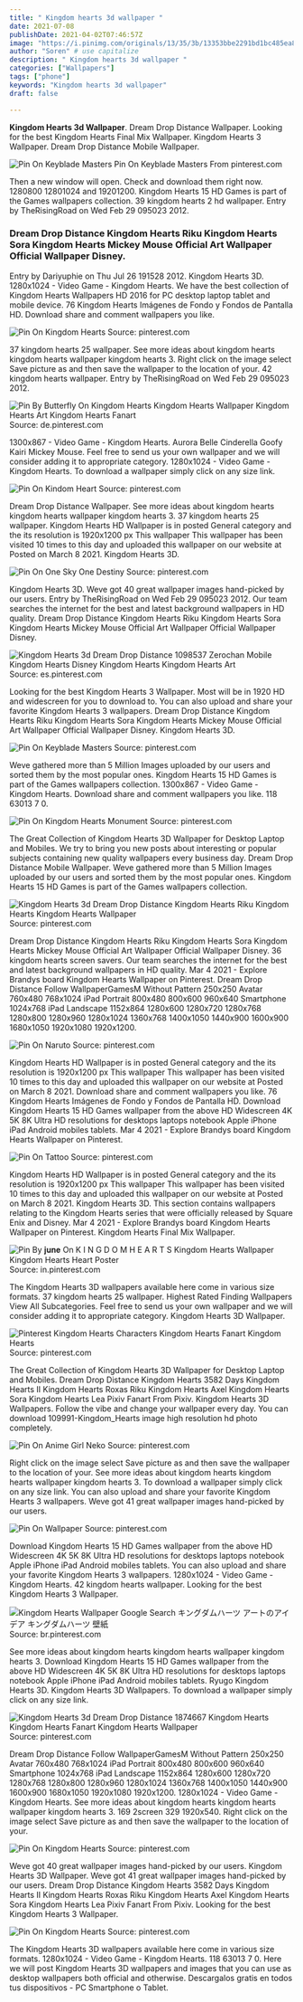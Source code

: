 ```yaml
---
title: " Kingdom hearts 3d wallpaper "
date: 2021-07-08
publishDate: 2021-04-02T07:46:57Z
image: "https://i.pinimg.com/originals/13/35/3b/13353bbe2291bd1bc485ea8c8e8643d7.jpg"
author: "Soren" # use capitalize
description: " Kingdom hearts 3d wallpaper "
categories: ["Wallpapers"]
tags: ["phone"]
keywords: "Kingdom hearts 3d wallpaper"
draft: false

---
```



**Kingdom Hearts 3d Wallpaper**. Dream Drop Distance Wallpaper. Looking for the best Kingdom Hearts Final Mix Wallpaper. Kingdom Hearts 3 Wallpaper. Dream Drop Distance Mobile Wallpaper.

![Pin On Keyblade Masters](https://i.pinimg.com/originals/43/9e/e6/439ee661d00d03dcf1447291343a91ed.png "Pin On Keyblade Masters")
Pin On Keyblade Masters From pinterest.com


Then a new window will open. Check and download them right now. 1280800 12801024 and 19201200. Kingdom Hearts 15 HD Games is part of the Games wallpapers collection. 39 kingdom hearts 2 hd wallpaper. Entry by TheRisingRoad on Wed Feb 29 095023 2012.

### Dream Drop Distance Kingdom Hearts Riku Kingdom Hearts Sora Kingdom Hearts Mickey Mouse Official Art Wallpaper Official Wallpaper Disney.

Entry by Dariyuphie on Thu Jul 26 191528 2012. Kingdom Hearts 3D. 1280x1024 - Video Game - Kingdom Hearts. We have the best collection of Kingdom Hearts Wallpapers HD 2016 for PC desktop laptop tablet and mobile device. 76 Kingdom Hearts Imágenes de Fondo y Fondos de Pantalla HD. Download share and comment wallpapers you like.


![Pin On Kingdom Hearts](https://i.pinimg.com/originals/3c/33/45/3c3345b9bf781c137741c6d7e883621e.jpg "Pin On Kingdom Hearts")
Source: pinterest.com

37 kingdom hearts 25 wallpaper. See more ideas about kingdom hearts kingdom hearts wallpaper kingdom hearts 3. Right click on the image select Save picture as and then save the wallpaper to the location of your. 42 kingdom hearts wallpaper. Entry by TheRisingRoad on Wed Feb 29 095023 2012.

![Pin By Butterfly On Kingdom Hearts Kingdom Hearts Wallpaper Kingdom Hearts Art Kingdom Hearts Fanart](https://i.pinimg.com/originals/a7/5f/da/a75fda7a44eae5132c0d7e3f27cd856a.jpg "Pin By Butterfly On Kingdom Hearts Kingdom Hearts Wallpaper Kingdom Hearts Art Kingdom Hearts Fanart")
Source: de.pinterest.com

1300x867 - Video Game - Kingdom Hearts. Aurora Belle Cinderella Goofy Kairi Mickey Mouse. Feel free to send us your own wallpaper and we will consider adding it to appropriate category. 1280x1024 - Video Game - Kingdom Hearts. To download a wallpaper simply click on any size link.

![Pin On Kindom Heart](https://i.pinimg.com/originals/a6/f9/4e/a6f94ee57457a9f54588a39f893ab90b.jpg "Pin On Kindom Heart")
Source: pinterest.com

Dream Drop Distance Wallpaper. See more ideas about kingdom hearts kingdom hearts wallpaper kingdom hearts 3. 37 kingdom hearts 25 wallpaper. Kingdom Hearts HD Wallpaper is in posted General category and the its resolution is 1920x1200 px This wallpaper This wallpaper has been visited 10 times to this day and uploaded this wallpaper on our website at Posted on March 8 2021. Kingdom Hearts 3D.

![Pin On One Sky One Destiny](http://fc02.deviantart.net/fs70/f/2012/309/d/7/nckingdom_hearts_3d_sora_by_naughtyboy83-d5k1l30.jpg "Pin On One Sky One Destiny")
Source: pinterest.com

Kingdom Hearts 3D. Weve got 40 great wallpaper images hand-picked by our users. Entry by TheRisingRoad on Wed Feb 29 095023 2012. Our team searches the internet for the best and latest background wallpapers in HD quality. Dream Drop Distance Kingdom Hearts Riku Kingdom Hearts Sora Kingdom Hearts Mickey Mouse Official Art Wallpaper Official Wallpaper Disney.

![Kingdom Hearts 3d Dream Drop Distance 1098537 Zerochan Mobile Kingdom Hearts Disney Kingdom Hearts Kingdom Hearts Art](https://i.pinimg.com/originals/87/59/a8/8759a8ffeb0b1e742e3eb65b176e71e1.jpg "Kingdom Hearts 3d Dream Drop Distance 1098537 Zerochan Mobile Kingdom Hearts Disney Kingdom Hearts Kingdom Hearts Art")
Source: es.pinterest.com

Looking for the best Kingdom Hearts 3 Wallpaper. Most will be in 1920 HD and widescreen for you to download to. You can also upload and share your favorite Kingdom Hearts 3 wallpapers. Dream Drop Distance Kingdom Hearts Riku Kingdom Hearts Sora Kingdom Hearts Mickey Mouse Official Art Wallpaper Official Wallpaper Disney. Kingdom Hearts 3D.

![Pin On Keyblade Masters](https://i.pinimg.com/originals/43/9e/e6/439ee661d00d03dcf1447291343a91ed.png "Pin On Keyblade Masters")
Source: pinterest.com

Weve gathered more than 5 Million Images uploaded by our users and sorted them by the most popular ones. Kingdom Hearts 15 HD Games is part of the Games wallpapers collection. 1300x867 - Video Game - Kingdom Hearts. Download share and comment wallpapers you like. 118 63013 7 0.

![Pin On Kingdom Hearts Monument](https://i.pinimg.com/originals/7e/de/83/7ede83ad324c0c737e561e55acfaa1a8.jpg "Pin On Kingdom Hearts Monument")
Source: pinterest.com

The Great Collection of Kingdom Hearts 3D Wallpaper for Desktop Laptop and Mobiles. We try to bring you new posts about interesting or popular subjects containing new quality wallpapers every business day. Dream Drop Distance Mobile Wallpaper. Weve gathered more than 5 Million Images uploaded by our users and sorted them by the most popular ones. Kingdom Hearts 15 HD Games is part of the Games wallpapers collection.

![Kingdom Hearts 3d Dream Drop Distance Kingdom Hearts Riku Kingdom Hearts Kingdom Hearts Wallpaper](https://i.pinimg.com/originals/6f/7a/b8/6f7ab864352536ea9ee9ab174a55bbe3.jpg "Kingdom Hearts 3d Dream Drop Distance Kingdom Hearts Riku Kingdom Hearts Kingdom Hearts Wallpaper")
Source: pinterest.com

Dream Drop Distance Kingdom Hearts Riku Kingdom Hearts Sora Kingdom Hearts Mickey Mouse Official Art Wallpaper Official Wallpaper Disney. 36 kingdom hearts screen savers. Our team searches the internet for the best and latest background wallpapers in HD quality. Mar 4 2021 - Explore Brandys board Kingdom Hearts Wallpaper on Pinterest. Dream Drop Distance Follow WallpaperGamesM Without Pattern 250x250 Avatar 760x480 768x1024 iPad Portrait 800x480 800x600 960x640 Smartphone 1024x768 iPad Landscape 1152x864 1280x600 1280x720 1280x768 1280x800 1280x960 1280x1024 1360x768 1400x1050 1440x900 1600x900 1680x1050 1920x1080 1920x1200.

![Pin On Naruto](https://i.pinimg.com/originals/ef/da/97/efda97d23bb0ce9d14045d883ba56aa3.jpg "Pin On Naruto")
Source: pinterest.com

Kingdom Hearts HD Wallpaper is in posted General category and the its resolution is 1920x1200 px This wallpaper This wallpaper has been visited 10 times to this day and uploaded this wallpaper on our website at Posted on March 8 2021. Download share and comment wallpapers you like. 76 Kingdom Hearts Imágenes de Fondo y Fondos de Pantalla HD. Download Kingdom Hearts 15 HD Games wallpaper from the above HD Widescreen 4K 5K 8K Ultra HD resolutions for desktops laptops notebook Apple iPhone iPad Android mobiles tablets. Mar 4 2021 - Explore Brandys board Kingdom Hearts Wallpaper on Pinterest.

![Pin On Tattoo](https://i.pinimg.com/originals/7a/a2/98/7aa298a8604ac0acb0dc2334de68530b.jpg "Pin On Tattoo")
Source: pinterest.com

Kingdom Hearts HD Wallpaper is in posted General category and the its resolution is 1920x1200 px This wallpaper This wallpaper has been visited 10 times to this day and uploaded this wallpaper on our website at Posted on March 8 2021. Kingdom Hearts 3D. This section contains wallpapers relating to the Kingdom Hearts series that were officially released by Square Enix and Disney. Mar 4 2021 - Explore Brandys board Kingdom Hearts Wallpaper on Pinterest. Kingdom Hearts Final Mix Wallpaper.

![Pin By 𝐣𝐮𝐧𝐞 On K I N G D O M H E A R T S Kingdom Hearts Wallpaper Kingdom Hearts Heart Poster](https://i.pinimg.com/originals/2c/e6/87/2ce68755cfc1d96998c7bef51ba56836.jpg "Pin By 𝐣𝐮𝐧𝐞 On K I N G D O M H E A R T S Kingdom Hearts Wallpaper Kingdom Hearts Heart Poster")
Source: in.pinterest.com

The Kingdom Hearts 3D wallpapers available here come in various size formats. 37 kingdom hearts 25 wallpaper. Highest Rated Finding Wallpapers View All Subcategories. Feel free to send us your own wallpaper and we will consider adding it to appropriate category. Kingdom Hearts 3D Wallpaper.

![Pinterest Kingdom Hearts Characters Kingdom Hearts Fanart Kingdom Hearts](https://i.pinimg.com/originals/ea/e1/9f/eae19f1b9c424863e22443512b5f4912.png "Pinterest Kingdom Hearts Characters Kingdom Hearts Fanart Kingdom Hearts")
Source: pinterest.com

The Great Collection of Kingdom Hearts 3D Wallpaper for Desktop Laptop and Mobiles. Dream Drop Distance Kingdom Hearts 3582 Days Kingdom Hearts II Kingdom Hearts Roxas Riku Kingdom Hearts Axel Kingdom Hearts Sora Kingdom Hearts Lea Pixiv Fanart From Pixiv. Kingdom Hearts 3D Wallpapers. Follow the vibe and change your wallpaper every day. You can download 109991-Kingdom_Hearts image high resolution hd photo completely.

![Pin On Anime Girl Neko](https://i.pinimg.com/originals/9f/ad/fe/9fadfe1af014687157e205024ceca24b.png "Pin On Anime Girl Neko")
Source: pinterest.com

Right click on the image select Save picture as and then save the wallpaper to the location of your. See more ideas about kingdom hearts kingdom hearts wallpaper kingdom hearts 3. To download a wallpaper simply click on any size link. You can also upload and share your favorite Kingdom Hearts 3 wallpapers. Weve got 41 great wallpaper images hand-picked by our users.

![Pin On Wallpaper](https://i.pinimg.com/originals/c3/73/55/c373556c7c14d0096887174733aa4dfe.jpg "Pin On Wallpaper")
Source: pinterest.com

Download Kingdom Hearts 15 HD Games wallpaper from the above HD Widescreen 4K 5K 8K Ultra HD resolutions for desktops laptops notebook Apple iPhone iPad Android mobiles tablets. You can also upload and share your favorite Kingdom Hearts 3 wallpapers. 1280x1024 - Video Game - Kingdom Hearts. 42 kingdom hearts wallpaper. Looking for the best Kingdom Hearts 3 Wallpaper.

![Kingdom Hearts Wallpaper Google Search キングダムハーツ アートのアイデア キングダムハーツ 壁紙](https://i.pinimg.com/originals/e4/74/fa/e474fab1dea977d99127215ae8933128.jpg "Kingdom Hearts Wallpaper Google Search キングダムハーツ アートのアイデア キングダムハーツ 壁紙")
Source: br.pinterest.com

See more ideas about kingdom hearts kingdom hearts wallpaper kingdom hearts 3. Download Kingdom Hearts 15 HD Games wallpaper from the above HD Widescreen 4K 5K 8K Ultra HD resolutions for desktops laptops notebook Apple iPhone iPad Android mobiles tablets. Ryugo Kingdom Hearts 3D. Kingdom Hearts 3D Wallpapers. To download a wallpaper simply click on any size link.

![Kingdom Hearts 3d Dream Drop Distance 1874667 Kingdom Hearts Kingdom Hearts Fanart Kingdom Hearts Wallpaper](https://i.pinimg.com/originals/01/6c/c3/016cc3c7b87ec10a558db9f462307c07.jpg "Kingdom Hearts 3d Dream Drop Distance 1874667 Kingdom Hearts Kingdom Hearts Fanart Kingdom Hearts Wallpaper")
Source: pinterest.com

Dream Drop Distance Follow WallpaperGamesM Without Pattern 250x250 Avatar 760x480 768x1024 iPad Portrait 800x480 800x600 960x640 Smartphone 1024x768 iPad Landscape 1152x864 1280x600 1280x720 1280x768 1280x800 1280x960 1280x1024 1360x768 1400x1050 1440x900 1600x900 1680x1050 1920x1080 1920x1200. 1280x1024 - Video Game - Kingdom Hearts. See more ideas about kingdom hearts kingdom hearts wallpaper kingdom hearts 3. 169 2screen 329 1920x540. Right click on the image select Save picture as and then save the wallpaper to the location of your.

![Pin On Kingdom Hearts](https://i.pinimg.com/originals/0b/16/4b/0b164be4e117829a23709e4bc472b0f8.jpg "Pin On Kingdom Hearts")
Source: pinterest.com

Weve got 40 great wallpaper images hand-picked by our users. Kingdom Hearts 3D Wallpaper. Weve got 41 great wallpaper images hand-picked by our users. Dream Drop Distance Kingdom Hearts 3582 Days Kingdom Hearts II Kingdom Hearts Roxas Riku Kingdom Hearts Axel Kingdom Hearts Sora Kingdom Hearts Lea Pixiv Fanart From Pixiv. Looking for the best Kingdom Hearts 3 Wallpaper.

![Pin On Kingdom Hearts](https://i.pinimg.com/originals/13/35/3b/13353bbe2291bd1bc485ea8c8e8643d7.jpg "Pin On Kingdom Hearts")
Source: pinterest.com

The Kingdom Hearts 3D wallpapers available here come in various size formats. 1280x1024 - Video Game - Kingdom Hearts. 118 63013 7 0. Here we will post Kingdom Hearts 3D wallpapers and images that you can use as desktop wallpapers both official and otherwise. Descargalos gratis en todos tus dispositivos - PC Smartphone o Tablet.

